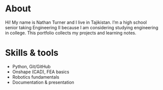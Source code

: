 # About

Hi! My name is Nathan Turner and I live in Tajikistan. I’m a high school senior taking Engineering II because I am considering studying engineering in college. This portfolio collects my projects and learning notes.

# Skills & tools

- Python, Git/GitHub
- Onshape (CAD), FEA basics
- Robotics fundamentals
- Documentation & presentation
